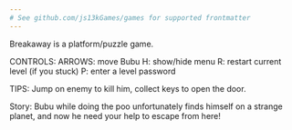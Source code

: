 ```yaml
---
# See github.com/js13kGames/games for supported frontmatter
---
```

Breakaway is a platform/puzzle game.

CONTROLS:
ARROWS: move Bubu
H: show/hide menu
R: restart current level (if you stuck)
P: enter a level password

TIPS:
Jump on enemy to kill him, collect keys to open the door.

Story:
Bubu while doing the poo unfortunately finds himself on a strange planet,
and now he need your help to escape from here!